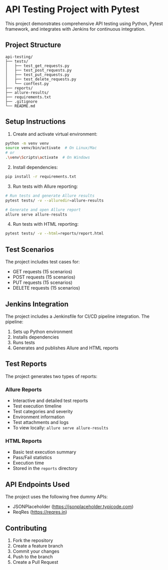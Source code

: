 # API Testing Project with Pytest

This project demonstrates comprehensive API testing using Python, Pytest framework, and integrates with Jenkins for continuous integration.

## Project Structure
```
api-testing/
├── tests/
│   ├── test_get_requests.py
│   ├── test_post_requests.py
│   ├── test_put_requests.py
│   ├── test_delete_requests.py
│   └── conftest.py
├── reports/
├── allure-results/
├── requirements.txt
├── .gitignore
└── README.md
```

## Setup Instructions

1. Create and activate virtual environment:
```bash
python -m venv venv
source venv/bin/activate  # On Linux/Mac
# or
.\venv\Scripts\activate  # On Windows
```

2. Install dependencies:
```bash
pip install -r requirements.txt
```

3. Run tests with Allure reporting:
```bash
# Run tests and generate Allure results
pytest tests/ -v --alluredir=allure-results

# Generate and open Allure report
allure serve allure-results
```

4. Run tests with HTML reporting:
```bash
pytest tests/ -v --html=reports/report.html
```

## Test Scenarios

The project includes test cases for:
- GET requests (15 scenarios)
- POST requests (15 scenarios)
- PUT requests (15 scenarios)
- DELETE requests (15 scenarios)

## Jenkins Integration

The project includes a Jenkinsfile for CI/CD pipeline integration. The pipeline:
1. Sets up Python environment
2. Installs dependencies
3. Runs tests
4. Generates and publishes Allure and HTML reports

## Test Reports

The project generates two types of reports:

### Allure Reports
- Interactive and detailed test reports
- Test execution timeline
- Test categories and severity
- Environment information
- Test attachments and logs
- To view locally: `allure serve allure-results`

### HTML Reports
- Basic test execution summary
- Pass/Fail statistics
- Execution time
- Stored in the `reports` directory

## API Endpoints Used

The project uses the following free dummy APIs:
- JSONPlaceholder (https://jsonplaceholder.typicode.com)
- ReqRes (https://reqres.in)

## Contributing

1. Fork the repository
2. Create a feature branch
3. Commit your changes
4. Push to the branch
5. Create a Pull Request 
